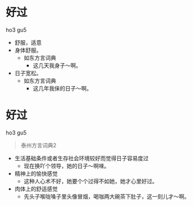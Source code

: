 # 好过
ho3 gu5
+ 舒服，适意
+ 身体舒服。
  * 如东方言词典
    - 这几天我身子～啊。
+ 日子宽松。
  * 如东方言词典
    - 这几年我俫的日子～啊。


# 好过
ho3 gu5
> 泰州方言词典2
- 生活基础条件或者生存社会环境较好而觉得日子容易度过
  - 现在换吖个领导，她的日子～啊唻。
- 精神上的愉快感觉
  - 这种人心术不好，她要个个过得不如她，她才心里好过。
- 肉体上的舒适感觉
  - 先头子喉咙嗓子里头像冒烟，喝咖两大碗茶下肚子，这一刻儿才～啊。